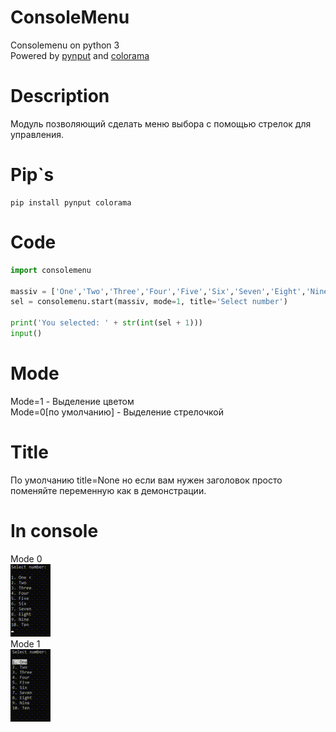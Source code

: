 # ConsoleMenu
Consolemenu on python 3    
Powered by [pynput](https://pypi.org/project/pynput/) and [colorama](https://pypi.org/project/colorama/)
# Description 
Модуль позволяющий сделать меню выбора с помощью стрелок для управления. 
# Pip`s
```
pip install pynput colorama
```
# Code
```Python
import consolemenu

massiv = ['One','Two','Three','Four','Five','Six','Seven','Eight','Nine','Ten']
sel = consolemenu.start(massiv, mode=1, title='Select number')

print('You selected: ' + str(int(sel + 1)))
input()
```
# Mode
Mode=1 - Выделение цветом    
Mode=0[по умолчанию] - Выделение стрелочкой
# Title
По умолчанию title=None но если вам нужен заголовок просто поменяйте переменную как в демонстрации.
# In console
Mode 0    
![Mode 0](Mode0.gif)    
Mode 1    
![Mode 1](Mode1.gif)
